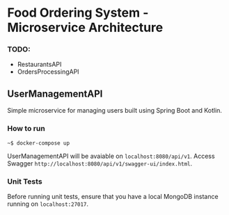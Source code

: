 # Food Ordering System - Microservice Architecture

### TODO:
- RestaurantsAPI
- OrdersProcessingAPI

## UserManagementAPI
Simple microservice for managing users built using Spring Boot and Kotlin.

### How to run

```console
~$ docker-compose up
```

UserManagementAPI will be avaiable on ```localhost:8080/api/v1```. Access Swagger ```http://localhost:8080/api/v1/swagger-ui/index.html```.

### Unit Tests
Before running unit tests, ensure that you have a local MongoDB instance running on ```localhost:27017```.
